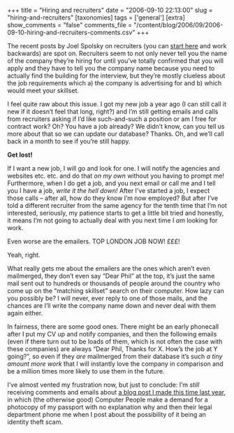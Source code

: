 +++
title = "Hiring and recruiters"
date = "2006-09-10 22:13:00"
slug = "hiring-and-recruiters"
[taxonomies]
tags = ['general']
[extra]
show_comments = "false"
comments_file = "/content/blog/2006/09/2006-09-10-hiring-and-recruiters-comments.csv"
+++

The recent posts by Joel Spolsky on recruiters (you can [start here](http://www.joelonsoftware.com/items/2006/09/08.html "Sorting Resumes") and work backwards) are spot on. Recruiters seem to not only never tell you the name of the company they’re hiring for until you’ve totally confirmed that you will apply and they have to tell you the company name because you need to actually find the building for the interview, but they’re mostly clueless about the job requirements which a) the company is advertising for and b) which would meet your skillset.

I feel quite raw about this issue. I got my new job a year ago (I can still call it new if it doesn’t feel that long, right?) and I’m still getting emails and calls from recruiters asking if I’d like such-and-such a position or am I free for contract work? Oh? You have a job already? We didn’t know, can you tell us more about that so we can update our database? Thanks. Oh, and we’ll call back in a month to see if you’re still happy.

**Get lost!**

If I want a new job, I will go and look for one. I will notify the agencies and websites etc. etc. and do that *on my own* without you having to prompt me! Furthermore, when I do get a job, and you next email or call me and I tell you I have a job, *write it the hell down!* After I’ve started a job, I expect those calls – after all, how do they know I’m now employed? But after I’ve told a different recruiter from the same agency for the tenth time that I’m not interested, seriously, my patience starts to get a little bit tried and honestly, it means I’m not going to actually deal with you next time I *am* looking for work.

Even worse are the emailers. TOP LONDON JOB NOW! £££!

Yeah, right.

What really gets me about the emailers are the ones which aren’t even mailmerged, they don’t even say “Dear Phil” at the top, it’s just the same mail sent out to hundreds or thousands of people around the country who come up on the “matching skillset” search on their computer. How lazy can you possibly be? I will never, ever reply to one of those mails, and the chances are I’ll write the company name down and never deal with them again either.

In fairness, there are some good ones. There might be an early phonecall after I put my CV up and notify companies, and then the following emails (even if there turn out to be loads of them, which is not often the case with these companies) are always “Dear Phil, Thanks for X. How’s the job at Y going?”, so even if they *are* mailmerged from their database it’s such *a tiny amount more work* that I will instantly love the company in comparison and be a million times more likely to use them in the future.

I’ve almost vented my frustration now, but just to conclude: I’m *still* receiving comments and emails about [a blog post I made this time last year](http://philwilson.org/blog/2005/09/computer-people-request-for-details.html), in which (the otherwise good) Computer People make a demand for a photocopy of my passport with no explanation why and then their legal department phone me when I post about the possibility of it being an identity theft scam.
